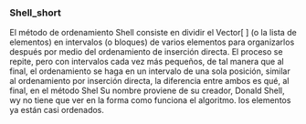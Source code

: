 ###                                                  Shell_short
                                    
El método de ordenamiento Shell consiste en dividir el Vector[ ] (o la lista de elementos) en intervalos (o bloques) 
de varios elementos para organizarlos después por medio del ordenamiento de inserción directa. El proceso se repite, 
pero con intervalos cada vez más pequeños, de tal manera que al final, el ordenamiento se haga en un intervalo de una sola posición, 
similar al ordenamiento por inserción directa, la diferencia entre ambos es qué, al final,
 en el método Shel Su nombre proviene de su creador, Donald Shell, 
 wy no tiene que ver en la forma como funciona el algoritmo. los elementos ya están casi ordenados.